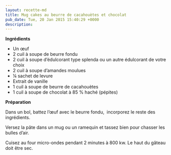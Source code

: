 ```yaml
---
layout: recette-md
title: Mug cakes au beurre de cacahouètes et chocolat 
pub_date: Tue, 20 Jan 2015 15:40:29 +0000
description: 
---
```

<strong>Ingrédients</strong>
<ul>
	<li>Un œuf</li>
	<li>2 cuil à soupe de beurre fondu</li>
	<li>2 cuil à soupe d’édulcorant type splenda ou un autre édulcorant de votre choix</li>
	<li>2 cuil à soupe d’amandes moulues</li>
	<li>¼ sachet de levure</li>
	<li>Extrait de vanille</li>
	<li>1 cuil à soupe de beurre de cacahouètes</li>
	<li>1 cuil à soupe de chocolat à 85 % haché (pépites)</li>
</ul>
<strong>Préparation</strong>

Dans un bol, battez l’œuf avec le beurre fondu,  incorporez le reste des ingrédients.

Versez la pâte dans un mug ou un ramequin et tassez bien pour chasser les bulles d’air.

Cuisez au four micro-ondes pendant 2 minutes à 800 kw. Le haut du gâteau doit être sec.
